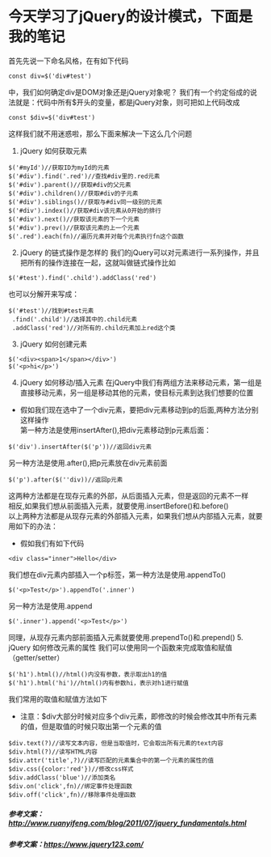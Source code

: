 # 今天学习了jQuery的设计模式，下面是我的笔记
首先先说一下命名风格，在有如下代码
```
const div=$('div#test')
```
中，我们如何确定div是DOM对象还是jQuery对象呢？
我们有一个约定俗成的说法就是：代码中所有$开头的变量，都是jQuery对象，则可把如上代码改成
```
const $div=$('div#test')
```
这样我们就不用迷惑啦，那么下面来解决一下这么几个问题
1. jQuery 如何获取元素
```
$('#myId')//获取ID为myId的元素
$('#div').find('.red')//查找#div里的.red元素
$('#div').parent()//获取#div的父元素
$('#div').children()//获取#div的子元素
$('#div').siblings()//获取与#div同一级别的元素
$('#div').index()//获取#div该元素从0开始的排行
$('#div').next()//获取该元素的下一个元素
$('#div').prev()//获取该元素的上一个元素
$('.red').each(fn)//遍历元素并对每个元素执行fn这个函数
```
2. jQuery 的链式操作是怎样的
我们的jQuery可以对元素进行一系列操作，并且把所有的操作连接在一起，这就叫做链式操作比如
```
$('#test').find('.child').addClass('red') 
```
也可以分解开来写成：
```
$('#test')//找到#test元素
 .find('.child')//选择其中的.child元素
 .addClass('red')//对所有的.child元素加上red这个类 
```
3. jQuery 如何创建元素
```
$('<div><span>1</span></div>')
$('<p>hi</p>')
```
4. jQuery 如何移动/插入元素
在jQuery中我们有两组方法来移动元素，第一组是直接移动元素，另一组是移动其他的元素，使目标元素到达我们想要的位置</br>
* 假如我们现在选中了一个div元素，要把div元素移动到p的后面,两种方法分别这样操作</br>
第一种方法是使用insertAfter(),把div元素移动到p元素后面：
```
$('div').insertAfter($('p'))//返回div元素
```
另一种方法是使用.after(),把p元素放在div元素前面
```
$('p').after($(''div))//返回p元素
```
这两种方法都是在现存元素的外部，从后面插入元素，但是返回的元素不一样</br>
相反,如果我们想从前面插入元素，就要使用.insertBefore()和.before()</br>
以上两种方法都是从现存元素的外部插入元素，如果我们想从内部插入元素，就要用如下的办法：</br>
* 假如我们有如下代码
```
<div class="inner">Hello</div>
```
我们想在div元素内部插入一个p标签，第一种方法是使用.appendTo()
```
$('<p>Test</p>').appendTo('.inner')
```
另一种方法是使用.append
```
$('.inner').append('<p>Test</p>')
```
同理，从现存元素内部前面插入元素就要使用.prependTo()和.prepend()
5. jQuery 如何修改元素的属性
我们可以使用同一个函数来完成取值和赋值（getter/setter）
```
$('h1').html()//html()内没有参数，表示取出h1的值
$('h1').html('hi')//html()内有参数hi，表示对h1进行赋值
```
我们常用的取值和赋值方法如下
* 注意：$div大部分时候对应多个div元素，即修改的时候会修改其中所有元素的值，但是取值的时候只取出第一个元素的值
```
$div.text(?)//读写文本内容，但是当取值时，它会取出所有元素的text内容
$div.html(?)//读写HTML内容
$div.attr('title',?)//读写匹配的元素集合中的第一个元素的属性的值
$div.css({color:'red'})//修改css样式
$div.addClass('blue')//添加类名
$div.on('click',fn)//绑定事件处理函数
$div.off('click',fn)//移除事件处理函数
```

##### 参考文案：http://www.ruanyifeng.com/blog/2011/07/jquery_fundamentals.html
##### 参考文案：https://www.jquery123.com/
